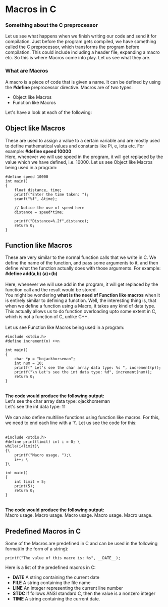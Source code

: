 # Macros in C
### **Something about the C preprocessor**
Let us see what happens when we finish writing our code and send it for compilation. Just before the program gets compiled, we have something called the C preprocessor, which transforms the program before compilation. This could include including a header file, expanding a macro etc. So this is where Macros come into play. Let us see what they are. 
### **What are Macros**
A macro is a piece of code that is given a name. It can be defined by using the **#define** preprocessor directive. Macros are of two types: 
- Object like Macros
- Function like Macros

Let's have a look at each of the following: 
## Object like Macros
These are used to assign a value to a certain variable and are mostly used to define mathematical values and constants like Pi, e, iota etc. 
For example:&nbsp;**#define speed 10000**<br>
Here, whenever we will use speed in the program, it will get replaced by the value which we have defined, i.e. 10000. 
Let us see Object like Macros being used in a program:
```#include <stdio.h>
#define speed 10000
int main()
{
    float distance, time;
    printf("Enter the time taken: ");
    scanf("%f", &time);

    // Notice the use of speed here
    distance = speed*time;

    printf("Distance=%.2f",distance);
    return 0;
}
```
## Function like Macros
These are very similar to the normal function calls that we write in C. We define the name of the function, and pass some arguments to it, and then define what the function actually does with those arguments. 
For example: &nbsp; **#define add(a,b) (a)+(b)**<br><br>Here, whenever we will use add in the program, it will get replaced by the function call and the result would be stored.<br>You might be wondering **what is the need of Function like macros** when it is entirely similar to defining a function. Well, the interesting thing is, that when we define a function using a Macro, it takes any kind of data type. This actually allows us to do function overloading upto some extent in C, which is not a function of C, unlike C++.<br><br>Let us see Function like Macros being used in a program:
```
#include <stdio.h>
#define increment(n) ++n

int main()
{
    char *p = "bojackhorseman";
    int num = 10;
    printf(" Let's see the char array data type: %s ", increment(p));
    printf("\n Let's see the int data type: %d", increment(num));
    return 0;
}
```
<br>**The code would produce the following output:**<br>
Let's see the char array data type: ojackhorseman<br>Let's see the int data type: 11<br><br>We can also define multiline functions using function like macros. For this, we need to end each line with a '\\'. Let us see the code for this: <br><br>
```
#include <stdio.h>
#define print(limit) int i = 0; \
while(i<limit)\
{\
    printf("Macro usage. ");\
    i++; \
}\

int main()
{
    int limit = 5;
    print(5);
    return 0;
}
```
<br>**The code would produce the following output:**<br>Macro usage. Macro usage. Macro usage. Macro usage. Macro usage.<br>
## **Predefined Macros in C**
Some of the Macros are predefined in C and can be used in the following format(in the form of a string):
```
printf("The value of this macro is: %s", __DATE__);
```
Here is a list of the predefined macros in C: 
- __DATE__	A string containing the current date
- __FILE__	A string containing the file name
- __LINE__	An integer representing the current line number
- __STDC__	If follows ANSI standard C, then the value is a nonzero integer
- __TIME__	A string containing the current date.

